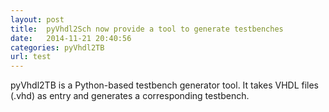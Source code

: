 ```yaml
---
layout: post
title:  pyVhdl2Sch now provide a tool to generate testbenches
date:   2014-11-21 20:40:56
categories: pyVhdl2TB
url: test
---
```


pyVhdl2TB is a Python-based testbench generator tool. It takes VHDL files (.vhd) as entry and generates a corresponding testbench.


